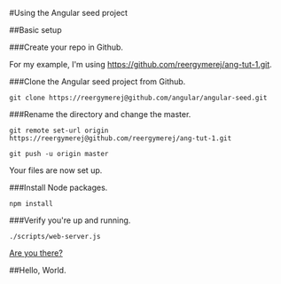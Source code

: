 #Using the Angular seed project

##Basic setup

###Create your repo in Github.

For my example, I'm using https://github.com/reergymerej/ang-tut-1.git.

###Clone the Angular seed project from Github.
  
    git clone https://reergymerej@github.com/angular/angular-seed.git

###Rename the directory and change the master.
    
    git remote set-url origin https://reergymerej@github.com/reergymerej/ang-tut-1.git

    git push -u origin master

Your files are now set up.

###Install Node packages.

    npm install

###Verify you're up and running.

    ./scripts/web-server.js

  [Are you there?](http://localhost:8000/app/index.html)

##Hello, World.

